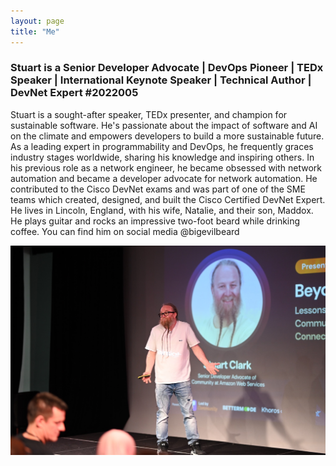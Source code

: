 ```yaml
---
layout: page
title: "Me"
---
```


### Stuart is a Senior Developer Advocate | DevOps Pioneer | TEDx Speaker | International Keynote Speaker | Technical Author | DevNet Expert #2022005

Stuart is a sought-after speaker, TEDx presenter, and champion for sustainable software. He's passionate about the impact of software and AI on the climate and empowers developers to build a more sustainable future. As a leading expert in programmability and DevOps, he frequently graces industry stages worldwide, sharing his knowledge and inspiring others. In his previous role as a network engineer, he became obsessed with network automation and became a developer advocate for network automation. He contributed to the Cisco DevNet exams and was part of one of the SME teams which created, designed, and built the Cisco Certified DevNet Expert. He lives in Lincoln, England, with his wife, Natalie, and their son, Maddox. He plays guitar and rocks an impressive two-foot beard while drinking coffee. You can find him on social media @bigevilbeard

![CiscoLivee](./IMG_8029.jpeg)
